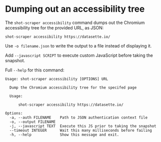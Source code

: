 # Dumping out an accessibility tree

The `shot-scraper accessibility` command dumps out the Chromium accessibility tree for the provided URL, as JSON:

    shot-scraper accessibility https://datasette.io/

Use `-o filename.json` to write the output to a file instead of displaying it.

Add `--javascript SCRIPT` to execute custom JavaScript before taking the snapshot.

Full `--help` for this command:

<!-- [[[cog
import cog
from shot_scraper import cli
from click.testing import CliRunner
runner = CliRunner()
result = runner.invoke(cli.cli, ["accessibility", "--help"])
help = result.output.replace("Usage: cli", "Usage: shot-scraper")
cog.out(
    "```\n{}\n```\n".format(help.strip())
)
]]] -->
```
Usage: shot-scraper accessibility [OPTIONS] URL

  Dump the Chromium accessibility tree for the specifed page

  Usage:

      shot-scraper accessibility https://datasette.io/

Options:
  -a, --auth FILENAME    Path to JSON authentication context file
  -o, --output FILENAME
  -j, --javascript TEXT  Execute this JS prior to taking the snapshot
  --timeout INTEGER      Wait this many milliseconds before failing
  -h, --help             Show this message and exit.
```
<!-- [[[end]]] -->
